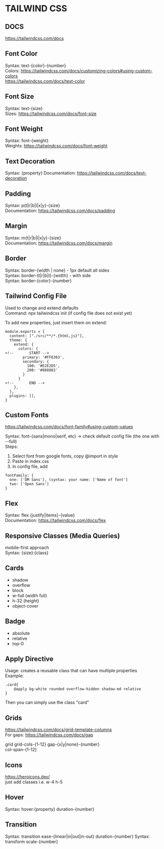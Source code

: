 # TAILWIND CSS

## DOCS
https://tailwindcss.com/docs

## Font Color

Syntax: text-{color}-{number} <br />
Colors: https://tailwindcss.com/docs/customizing-colors#using-custom-colors <br />
https://tailwindcss.com/docs/text-color

## Font Size

Syntax: text-{size} <br />
Sizes: https://tailwindcss.com/docs/font-size <br />

## Font Weight

Syntax: font-{weight} <br />
Weights: https://tailwindcss.com/docs/font-weight <br />

## Text Decoration

Syntax: {property}
Documentation: https://tailwindcss.com/docs/text-decoration 

## Padding

Syntax: p{t|r|b|l|x|y}-{size} <br />
Documentation: https://tailwindcss.com/docs/padding

## Margin

Syntax: m{t|r|b|l|x|y}-{size} <br />
Documentation: https://tailwindcss.com/docs/margin

## Border

Syntax: border-{width | none} - 1px default all sides <br />
Syntax: border-{t|r|b|l}-{width} - with side <br />
Syntax: border-{color}-{number} <br />

## Tailwind Config File
Used to change and extend defaults <br />
Command: npx tailwindcss init (if config file does not exist yet) <br />

To add new properties, just insert them on extend: <br />
```
module.exports = {
  content: ["./src/**/*.{html,js}"],
  theme: {
    extend: {
      colors: {
<!--       START -->
        primary: '#FF6363',
        secondary: {
          100: '#E2E2D5',
          200: '#888883'
        }
      }
<!--       END -->
    },
  },
  plugins: [],
}
```

## Custom Fonts
https://tailwindcss.com/docs/font-family#using-custom-values <br />

Syntax: font-{sans|mono|serif, etc} -> check default config file (the one with --full) <br />
Steps: 
1. Select font from google fonts, copy @import in style
2. Paste in index.css
3. In config file, add 
```
fontFamily: {
  one: ['DM Sans'], (syntax: your name: ['Name of font']
  two: ['Open Sans']
}
```

## Flex

Syntax: flex {justify|items}-{value} <br />
Documentation: https://tailwindcss.com/docs/flex <br />

## Responsive Classes (Media Queries)
mobile-first approach <br />
Syntax: {size}:{class} <br />

## Cards
* shadow
* overflow
* block
* w-full (width full)
* h-32 (height)
* object-cover

## Badge
* absolute
* relative
* top-0

## Apply Directive
Usage: creates a reusable class that can have multiple properties <br />
Example: 
```
.card{
    @apply bg-white rounded overflow-hidden shadow-md relative
}
```
Then you can simply use the class "card" <br />

## Grids
https://tailwindcss.com/docs/grid-template-columns <br />
For gaps: https://tailwindcss.com/docs/gap <br />

grid grid-cols-{1-12} gap-{x|y|none}-{number} <br />
col-span-{1-12}

## Icons
https://heroicons.dev/ <br />
just add classes i.e. w-4 h-5 

## Hover
Syntax: hover:{property} duration-{number}

## Transition
Syntax: transition ease-{linear|in|out|in-out} duration-{number}
Syntax: transform scale-{number}
